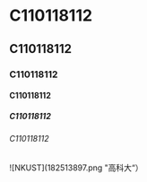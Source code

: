 # C110118112
## C110118112
### C110118112
#### C110118112
##### C110118112
###### C110118112
![NKUST](182513897.png "高科大“）
